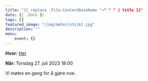 ```yaml
---
title: "{{ replace .File.ContentBaseName "-" " " | title }}"
date: {{ .Date }}
tags: []
featured_image: "/img/møter/utsikt.jpg"
description: ""
menu:
    event: {}
---
```


**Hvor:** [Her](https://www.google.com/maps/place/Duddelibu/@63.2825808,10.9020103,17z/data=!3m1!4b1!4m6!3m5!1s0x466d191f70285577:0x10af5c8a15ca8e47!8m2!3d63.2825784!4d10.9045852!16s%2Fg%2F11c2j9y7qp?entry=ttu)

**Når:** Torsdag 27. juli 2023 18:00

Vi møtes en gang for å gjøre noe.
